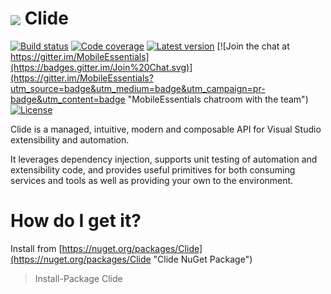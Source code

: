 <img align="center" src="https://raw.github.com/clariuslabs/clide/master/icon/64.png" /> Clide
==============

[![Build status](https://img.shields.io/appveyor/ci/MobileEssentials/clide.svg)](https://ci.appveyor.com/project/MobileEssentials/clide "CI builds at AppVeyor") 
[![Code coverage](https://img.shields.io/coveralls/MobileEssentials/clide.svg)](https://coveralls.io/github/MobileEssentials/clide "Latest reported code coverage at Coveralls") 
[![Latest version](https://img.shields.io/nuget/v/clide.svg)](https://www.nuget.org/packages/clide "Latest  package at NuGet.org")
[![Join the chat at https://gitter.im/MobileEssentials](https://badges.gitter.im/Join%20Chat.svg)](https://gitter.im/MobileEssentials?utm_source=badge&utm_medium=badge&utm_campaign=pr-badge&utm_content=badge "MobileEssentials chatroom with the team")
[![License](http://img.shields.io/:license-mit-blue.svg)](opensource.org/licenses/mit-license.php)


Clide is a managed, intuitive, modern and composable API for Visual Studio extensibility and automation. 

It leverages dependency injection, supports unit testing of automation and extensibility code, and provides 
useful primitives for both consuming services and tools as well as providing your own to the environment. 

How do I get it?
=====

Install from [https://nuget.org/packages/Clide](https://nuget.org/packages/Clide "Clide NuGet Package")

> Install-Package Clide



